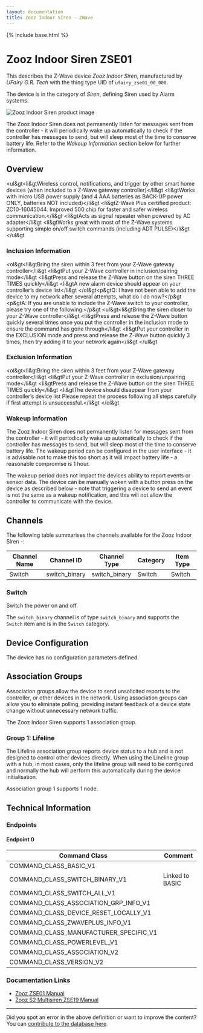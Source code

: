 ```yaml
---
layout: documentation
title: Zooz Indoor Siren - ZWave
---
```


{% include base.html %}

# Zooz Indoor Siren ZSE01
This describes the Z-Wave device *Zooz Indoor Siren*, manufactured by *UFairy G.R. Tech* with the thing type UID of ```ufairy_zse01_00_000```.

The device is in the category of *Siren*, defining Siren used by Alarm systems.

![Zooz Indoor Siren product image](https://opensmarthouse.org/zwavedatabase/866/image/)


The Zooz Indoor Siren does not permanently listen for messages sent from the controller - it will periodically wake up automatically to check if the controller has messages to send, but will sleep most of the time to conserve battery life. Refer to the *Wakeup Information* section below for further information.

## Overview

<ul&gt<li&gtWireless control, notifications, and trigger by other smart home devices (when included to a Z-Wave gateway controller)</li&gt <li&gtWorks with micro USB power supply (and 4 AAA batteries as BACK-UP power ONLY, batteries NOT included)</li&gt <li&gtZ-Wave Plus certified product: ZC10-16045044. Improved 500 chip for faster and safer wireless communication.</li&gt <li&gtActs as signal repeater when powered by AC adapter</li&gt <li&gtWorks great with most of the Z-Wave systems supporting simple on/off switch commands (including ADT PULSE)</li&gt </ul&gt

### Inclusion Information

<ol&gt<li&gtBring the siren within 3 feet from your Z-Wave gateway controller</li&gt <li&gtPut your Z-Wave controller in inclusion/pairing mode</li&gt <li&gtPress and release the Z-Wave button on the siren THREE TIMES quickly</li&gt <li&gtA new alarm device should appear on your controller’s device list</li&gt </ol&gt<p&gtQ: I have not been able to add the device to my network after several attempts, what do I do now?</p&gt <p&gtA: If you are unable to include the Z-Wave switch to your controller, please try one of the following:</p&gt <ul&gt<li&gtBring the siren closer to your Z-Wave controller</li&gt <li&gtPress and release the Z-Wave button quickly several times once you put the controller in the inclusion mode to ensure the command has gone through</li&gt <li&gtPut your controller in the EXCLUSION mode and press and release the Z-Wave button quickly 3 times, then try adding it to your network again</li&gt </ul&gt

### Exclusion Information

<ol&gt<li&gtBring the siren within 3 feet from your Z-Wave gateway controller</li&gt <li&gtPut your Z-Wave controller in exclusion/unpairing mode</li&gt <li&gtPress and release the Z-Wave button on the siren THREE TIMES quickly</li&gt <li&gtThe device should disappear from your controller’s device list Please repeat the process following all steps carefully if first attempt is unsuccessful.</li&gt </ol&gt

### Wakeup Information

The Zooz Indoor Siren does not permanently listen for messages sent from the controller - it will periodically wake up automatically to check if the controller has messages to send, but will sleep most of the time to conserve battery life. The wakeup period can be configured in the user interface - it is advisable not to make this too short as it will impact battery life - a reasonable compromise is 1 hour.

The wakeup period does not impact the devices ability to report events or sensor data. The device can be manually woken with a button press on the device as described below - note that triggering a device to send an event is not the same as a wakeup notification, and this will not allow the controller to communicate with the device.

## Channels

The following table summarises the channels available for the Zooz Indoor Siren -:

| Channel Name | Channel ID | Channel Type | Category | Item Type |
|--------------|------------|--------------|----------|-----------|
| Switch | switch_binary | switch_binary | Switch | Switch | 

### Switch
Switch the power on and off.

The ```switch_binary``` channel is of type ```switch_binary``` and supports the ```Switch``` item and is in the ```Switch``` category.



## Device Configuration

The device has no configuration parameters defined.

## Association Groups

Association groups allow the device to send unsolicited reports to the controller, or other devices in the network. Using association groups can allow you to eliminate polling, providing instant feedback of a device state change without unnecessary network traffic.

The Zooz Indoor Siren supports 1 association group.

### Group 1: Lifeline

The Lifeline association group reports device status to a hub and is not designed to control other devices directly. When using the Lineline group with a hub, in most cases, only the lifeline group will need to be configured and normally the hub will perform this automatically during the device initialisation.

Association group 1 supports 1 node.

## Technical Information

### Endpoints

#### Endpoint 0

| Command Class | Comment |
|---------------|---------|
| COMMAND_CLASS_BASIC_V1| |
| COMMAND_CLASS_SWITCH_BINARY_V1| Linked to BASIC|
| COMMAND_CLASS_SWITCH_ALL_V1| |
| COMMAND_CLASS_ASSOCIATION_GRP_INFO_V1| |
| COMMAND_CLASS_DEVICE_RESET_LOCALLY_V1| |
| COMMAND_CLASS_ZWAVEPLUS_INFO_V1| |
| COMMAND_CLASS_MANUFACTURER_SPECIFIC_V1| |
| COMMAND_CLASS_POWERLEVEL_V1| |
| COMMAND_CLASS_ASSOCIATION_V2| |
| COMMAND_CLASS_VERSION_V2| |

### Documentation Links

* [Zooz ZSE01 Manual](https://opensmarthouse.org/zwavedatabase/866/Zooz-Z-Wave-Indoor-Siren-Manual-ZSE01.pdf)
* [Zooz S2 Multisiren ZSE19 Manual](https://opensmarthouse.org/zwavedatabase/866/zooz-z-wave-plus-s2-multisiren-zse19-manual.pdf)

---

Did you spot an error in the above definition or want to improve the content?
You can [contribute to the database here](https://opensmarthouse.org/zwavedatabase/866).
